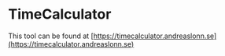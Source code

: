 # TimeCalculator

This tool can be found at [https://timecalculator.andreaslonn.se](https://timecalculator.andreaslonn.se)
